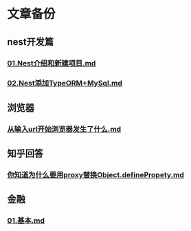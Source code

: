 <h1>文章备份</h1> 
<h2>nest开发篇</h2> 
<h3><a href="content/nest开发篇/01.Nest介绍和新建项目.md">01.Nest介绍和新建项目.md</a> </h3> 
<h3><a href="content/nest开发篇/02.Nest添加TypeORM+MySql.md">02.Nest添加TypeORM+MySql.md</a> </h3> 
<h2>浏览器</h2> 
<h3><a href="content/浏览器/从输入url开始浏览器发生了什么.md">从输入url开始浏览器发生了什么.md</a> </h3> 
<h2>知乎回答</h2> 
<h3><a href="content/知乎回答/你知道为什么要用proxy替换Object.definePropety.md">你知道为什么要用proxy替换Object.definePropety.md</a> </h3> 
<h2>金融</h2> 
<h3><a href="content/金融/01.基本.md">01.基本.md</a></h3> 
